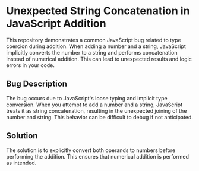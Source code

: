# Unexpected String Concatenation in JavaScript Addition
This repository demonstrates a common JavaScript bug related to type coercion during addition.  When adding a number and a string, JavaScript implicitly converts the number to a string and performs concatenation instead of numerical addition. This can lead to unexpected results and logic errors in your code.

## Bug Description
The bug occurs due to JavaScript's loose typing and implicit type conversion.  When you attempt to add a number and a string, JavaScript treats it as string concatenation, resulting in the unexpected joining of the number and string.  This behavior can be difficult to debug if not anticipated.

## Solution
The solution is to explicitly convert both operands to numbers before performing the addition.  This ensures that numerical addition is performed as intended.